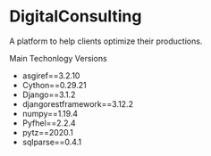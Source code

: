 # DigitalConsulting
A platform to help clients optimize their productions.

Main Techonlogy Versions

* asgiref==3.2.10
* Cython==0.29.21
* Django==3.1.2
* djangorestframework==3.12.2
* numpy==1.19.4
* Pyfhel==2.2.4
* pytz==2020.1
* sqlparse==0.4.1

